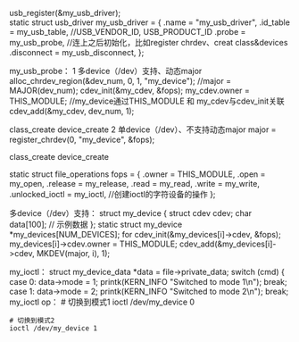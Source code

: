 usb_register(&my_usb_driver);  
static struct usb_driver my_usb_driver = {
    .name = "my_usb_driver",
    .id_table = my_usb_table,           //USB_VENDOR_ID, USB_PRODUCT_ID
    .probe = my_usb_probe,              //连上之后初始化，比如register chrdev、creat class&devices
    .disconnect = my_usb_disconnect,
};

my_usb_probe：
1 多device（/dev）支持、动态major
  alloc_chrdev_region(&dev_num, 0, 1, "my_device");    //major = MAJOR(dev_num);
  cdev_init(&my_cdev, &fops);
  my_cdev.owner = THIS_MODULE;                         //my_device通过THIS_MODULE 和 my_cdev与cdev_init关联
  cdev_add(&my_cdev, dev_num, 1);
  
  class_create
  device_create
2 单device（/dev）、不支持动态major
  major = register_chrdev(0, "my_device", &fops);
  
  class_create
  device_create


static struct file_operations fops = {
    .owner = THIS_MODULE,
    .open = my_open,
    .release = my_release,
    .read = my_read,
    .write = my_write,
    .unlocked_ioctl = my_ioctl,    //创建ioctl的字符设备的操作
};



多device（/dev）支持：
    struct my_device {
        struct cdev cdev;
        char data[100];  // 示例数据
    };
    static struct my_device *my_devices[NUM_DEVICES];
    for
        cdev_init(&my_devices[i]->cdev, &fops);
        my_devices[i]->cdev.owner = THIS_MODULE;
        cdev_add(&my_devices[i]->cdev, MKDEV(major, i), 1);

my_ioctl：
    struct my_device_data *data = file->private_data;
    switch (cmd) {
        case 0:
            data->mode = 1;
            printk(KERN_INFO "Switched to mode 1\n");
            break;
        case 1:
            data->mode = 2;
            printk(KERN_INFO "Switched to mode 2\n");
            break;
my_ioctl  op：
    # 切换到模式1
    ioctl /dev/my_device 0

    # 切换到模式2
    ioctl /dev/my_device 1
